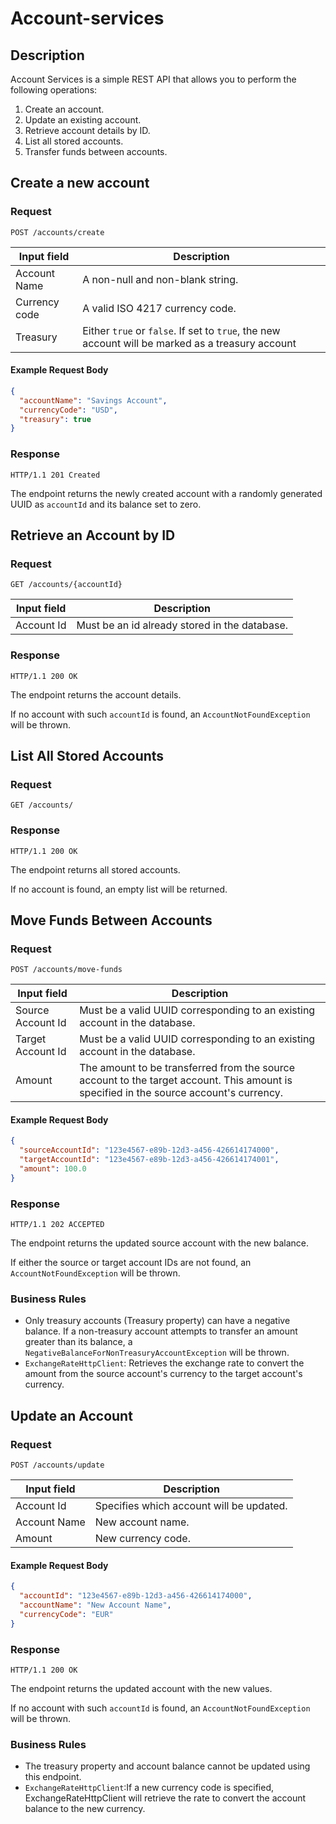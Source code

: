 # Account-services

## Description

Account Services is a simple REST API that allows you to perform the following operations:
1. Create an account.
2. Update an existing account.
3. Retrieve account details by ID.
4. List all stored accounts.
5. Transfer funds between accounts.

## Create a new account

### Request

`POST /accounts/create`

Input field | Description                                                                                            | 
--- |--------------------------------------------------------------------------------------------------------| 
Account Name | A non-null and non-blank string.                                                                       | 
Currency code | A valid ISO 4217 currency code.                                                                                 | 
Treasury | Either `true` or `false`. If set to `true`, the new account will be marked as a treasury account | 

#### Example Request Body

```json
{
  "accountName": "Savings Account",
  "currencyCode": "USD",
  "treasury": true
}
```
### Response

    HTTP/1.1 201 Created

The endpoint returns the newly created account with a randomly generated UUID as `accountId` and its balance set to zero.

## Retrieve an Account by ID

### Request

`GET /accounts/{accountId}`

Input field | Description                                   | 
--- |-----------------------------------------------| 
Account Id | Must be an id already stored in the database. | 


### Response

    HTTP/1.1 200 OK

The endpoint returns the account details.

If no account with such `accountId` is found, an `AccountNotFoundException` will be thrown.

## List All Stored Accounts

### Request

`GET /accounts/`

### Response

    HTTP/1.1 200 OK

The endpoint returns all stored accounts.

If no account is found, an empty list will be returned.

## Move Funds Between Accounts

### Request

`POST /accounts/move-funds`

Input field | Description                                                                                                                     | 
--- |---------------------------------------------------------------------------------------------------------------------------------| 
Source Account Id | Must be a valid UUID corresponding to an existing account in the database.| 
Target Account Id | Must be a valid UUID corresponding to an existing account in the database.| 
Amount | The amount to be transferred from the source account to the target account. This amount is specified in the source account's currency. | 

#### Example Request Body

```json
{
  "sourceAccountId": "123e4567-e89b-12d3-a456-426614174000",
  "targetAccountId": "123e4567-e89b-12d3-a456-426614174001",
  "amount": 100.0
}
```
### Response

    HTTP/1.1 202 ACCEPTED

The endpoint returns the updated source account with the new balance.

If either the source or target account IDs are not found, an `AccountNotFoundException` will be thrown.

### Business Rules

- Only treasury accounts (Treasury property) can have a negative balance. If a non-treasury account attempts to transfer an amount greater than its balance, a `NegativeBalanceForNonTreasuryAccountException` will be thrown.
- `ExchangeRateHttpClient`: Retrieves the exchange rate to convert the amount from the source account's currency to the target account's currency.

## Update an Account

### Request

`POST /accounts/update`

Input field | Description                                             | 
--- |---------------------------------------------------------| 
Account Id | Specifies which account will be updated.| 
Account Name | New account name.                                       | 
Amount | New currency code.                                      | 

#### Example Request Body

```json
{
  "accountId": "123e4567-e89b-12d3-a456-426614174000",
  "accountName": "New Account Name",
  "currencyCode": "EUR"
}
```

### Response

    HTTP/1.1 200 OK

The endpoint returns the updated account with the new values.

If no account with such `accountId` is found, an `AccountNotFoundException` will be thrown.

### Business Rules

- The treasury property and account balance cannot be updated using this endpoint.
- `ExchangeRateHttpClient`:If a new currency code is specified, ExchangeRateHttpClient will retrieve the rate to convert the account balance to the new currency.


